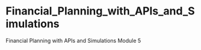 # Financial_Planning_with_APIs_and_Simulations
Financial Planning with APIs and Simulations Module 5 
